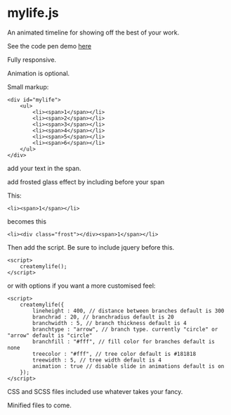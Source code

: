 # mylife.js

An animated timeline for showing off the best of your work.

See the code pen demo <a href="http://codepen.io/overlyenginnered/full/doNNOw/">here</a>

Fully responsive.

Animation is optional.

Small markup:

```
<div id="mylife">
	<ul>
		<li><span>1</span></li>
		<li><span>2</span></li>
		<li><span>3</span></li>
		<li><span>4</span></li>
		<li><span>5</span></li>
		<li><span>6</span></li>
	</ul>
</div>
```
add your text in the span.

add frosted glass effect by including before your span

This:
```
<li><span>1</span></li>
```
becomes this
```
<li><div class="frost"></div><span>1</span></li>
```
Then add the script. Be sure to include jquery before this.
```
<script>
	createmylife();
</script>
```
or with options if you want a more customised feel:
```
<script>
	createmylife({
		lineheight : 400, // distance between branches default is 300
		branchrad : 20, // branchradius default is 20
		branchwidth : 5, // branch thickness default is 4
		branchtype : "arrow", // branch type. currently "circle" or "arrow" default is "circle"
		branchfill : "#fff", // fill color for branches default is none
		treecolor : "#fff", // tree color default is #181818
		treewidth : 5, // tree width default is 4
		animation : true // disable slide in animations default is on
	});
</script>
```

CSS and SCSS files included use whatever takes your fancy.

Minified files to come.